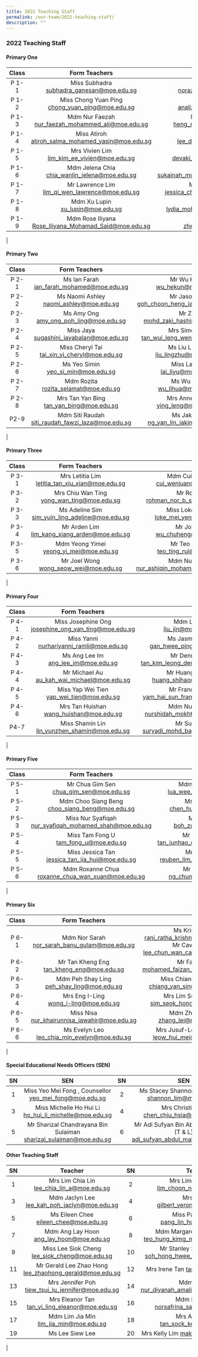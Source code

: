 ```yaml
---
title: 2022 Teaching Staff
permalink: /our-team/2022-teaching-staff/
description: ""
---
```

### 2022 Teaching Staff

#### Primary One

| Class | Form Teachers   |  |
|:---:|:---:|:---:|
| P 1-1 | Miss Subhadra <br> [subhadra_ganesan@moe.edu.sg](subhadra_ganesan@moe.edu.sg)  | Miss Norazizah <br>  [norazizah_ajis@moe.edu.sg](norazizah_ajis@moe.edu.sg)  |
| P 1-2 | Miss Chong Yuan Ping<br>  [chong_yuan_ping@moe.edu.sg](chong_yuan_ping@moe.edu.sg)  | Mdm Analiza <br>  [analiza_suboh@moe.edu.sg](analiza_suboh@moe.edu.sg)  |
| P 1-3 |   Mdm Nur Faezah <br> [nur_faezah_mohammed_ali@moe.edu.sg](nur_faezah_mohammed_ali@moe.edu.sg)  | Mdm Audrey Heng <br> [heng_ming_hwee@moe.edu.sg](heng_ming_hwee@moe.edu.sg)   |
| P 1-4 | Miss Atiroh<br>  [atiroh_salma_mohamed_yasin@moe.edu.sg](atiroh_salma_mohamed_yasin@moe.edu.sg)  | Mr Alvin Lee <br>[lee_dong_alvin@moe.edu.sg](lee_dong_alvin@moe.edu.sg)  |
| P 1-5 |   Mrs Vivien Lim <br> [lim_kim_ee_vivien@moe.edu.sg](lim_kim_ee_vivien@moe.edu.sg)  |   Miss Devaki <br> [devaki_vindinnada@moe.edu.sg](devaki_vindinnada@moe.edu.sg)  |
|  P 1-6  | Mdm Jelena Chia <br> [chia_wanlin_jelena@moe.edu.sg](chia_wanlin_jelena@moe.edu.sg)  | Ms Sukainah <br> [sukainah_mohamed_mohsen@moe.edu.sg](sukainah_mohamed_mohsen@moe.edu.sg)  |
|  P 1-7  | Mr Lawrence Lim <br> [lim_qi_wen_lawrence@moe.edu.sg](lim_qi_wen_lawrence@moe.edu.sg) | Miss Jessica Cheah <br>[jessica_cheah_jeay_sye@moe.edu.sg](jessica_cheah_jeay_sye@moe.edu.sg)   |
| P 1-8 | Mdm Xu Lupin <br> [xu_lupin@moe.edu.sg](xu_lupin@moe.edu.sg)   | Mdm Lydia <br> [lydia_mohamed_yacob@moe.edu.sg](lydia_mohamed_yacob@moe.edu.sg)  |
| P 1-9 | Mdm Rose Iliyana <br> [Rose_Iliyana_Mohamad_Said@moe.edu.sg](Rose_Iliyana_Mohamad_Said@moe.edu.sg)   |  Mdm Zheng Hui <br> [zheng_hui@moe.edu.sg](zheng_hui@moe.edu.sg)  |
|

#### Primary Two

| Class | Form Teachers  |  |
|:---:|:---:|:---:|
| P 2-1 | Ms Ian Farah <br> [ian_farah_mohamed@moe.edu.sg](ian_farah_mohamed@moe.edu.sg)  | Mr Wu Hekun <br> [wu_hekun@moe.edu.sg](wu_hekun@moe.edu.sg)  |
| P 2-2 | Ms Naomi Ashley <br> [naomi_ashley@moe.edu.sg](naomi_ashley@moe.edu.sg)  | Mr Jason Goh <br> [ goh_choon_heng_jason@moe.edu.sg]( goh_choon_heng_jason@moe.edu.sg)    |
| P 2-3 |   Ms Amy Ong <br>  [amy_ong_poh_ling@moe.edu.sg](amy_ong_poh_ling@moe.edu.sg)  | Mr Zaki<br> [mohd_zaki_hashim@moe.edu.sg](mohd_zaki_hashim@moe.edu.sg)  |
| P 2-4 | Miss Jaya <br> [sugashini_jayabalan@moe.edu.sg](sugashini_jayabalan@moe.edu.sg)   | Mrs Simon Foo <br>  [tan_wui_leng_wendy@moe.edu.sg](tan_wui_leng_wendy@moe.edu.sg)  |
| P 2-5 | Miss Cheryl Tai <br> [tai_xin_yi_cheryl@moe.edu.sg](tai_xin_yi_cheryl@moe.edu.sg) | Ms Liu Lingzhu  <br> [liu_lingzhu@moe.edu.sg](liu_lingzhu@moe.edu.sg)  |
| P 2-6  |  Ms Yeo Simin <br>  [yeo_si_min@moe.edu.sg](yeo_si_min@moe.edu.sg) | Miss Lai Liyu <br>  [lai_liyu@moe.edu.sg](lai_liyu@moe.edu.sg)  |
| P 2-7 | Mdm Rozita<br>  [rozita_selamat@moe.edu.sg](rozita_selamat@moe.edu.sg)   | Ms Wu Lihua  <br> [wu_lihua@moe.edu.sg](wu_lihua@moe.edu.sg)  |
| P 2-8 | Mrs Tan Yan Bing <br> [tan_yan_bing@moe.edu.sg](tan_yan_bing@moe.edu.sg)   | Mrs Anne Wong  <br> [ying_leng@moe.edu.sg](ying_leng@moe.edu.sg)  |
| P2-9  | Mdm Siti Raudah<br>  [siti_raudah_fawzi_laza@moe.edu.sg](siti_raudah_fawzi_laza@moe.edu.sg) |   Ms Jakin Ng   <br>[ng_yan_lin_jakin@moe.edu.sg](ng_yan_lin_jakin@moe.edu.sg) |
|

#### Primary Three

| Class | Form Teachers  |  |
|:---:|:---:|:---:|
| P 3-1  | Mrs Letitia Lim <br> [letitia_tan_xiu_xian@moe.edu.sg](letitia_tan_xiu_xian@moe.edu.sg)  | Mdm Cui Wenjuan <br> [cui_wenjuan@moe.edu.sg](cui_wenjuan@moe.edu.sg) |
| P 3-2 | Mrs Chiu Wan Ting <br> [yong_wan_ting@moe.edu.sg](yong_wan_ting@moe.edu.sg) | Mr Rohman <br> [rohman_nor_b_suib@moe.edu.sg](rohman_nor_b_suib@moe.edu.sg) |
| P 3-3 | Ms Adeline Sim <br> [sim_yuin_ling_adeline@moe.edu.sg](sim_yuin_ling_adeline@moe.edu.sg)   | Miss Loke Mei Yen <br>  [loke_mei_yen@moe.edu.sg](loke_mei_yen@moe.edu.sg)    |
| P 3-4 | Mr Arden Lim <br> [lim_kang_xiang_arden@moe.edu.sg](lim_kang_xiang_arden@moe.edu.sg) | Mr John Wu <br> [wu_chuheng@moe.edu.sg](wu_chuheng@moe.edu.sg) |
| P 3-5 | Mdm Yeong Yimei <br> [yeong_yi_mei@moe.edu.sg](yeong_yi_mei@moe.edu.sg) | Mr Teo Ting Rui <br> [teo_ting_rui@moe.edu.sg](teo_ting_rui@moe.edu.sg) |
| P 3-6 | Mr Joel Wong <br> [wong_seow_wei@moe.edu.sg](wong_seow_wei@moe.edu.sg)   | Mdm Nur Ashiqin <br>  [nur_ashiqin_mohamed_sall@moe.edu.sg](nur_ashiqin_mohamed_sall@moe.edu.sg) |
|

#### Primary Four

| Class | Form Teachers  |  |
|:---:|:---:|:---:|
| P 4-1 | Miss Josephine Ong <br> [josephine_ong_yan_ting@moe.edu.sg](josephine_ong_yan_ting@moe.edu.sg)  | Mdm Liu Jin  <br>[liu_jin@moe.edu.sg](liu_jin@moe.edu.sg)  |
| P 4-2 | Miss Yanni <br> [nurhariyanni_ramli@moe.edu.sg](nurhariyanni_ramli@moe.edu.sg)  | Ms Jasmine Gan <br> [gan_hwee_ping@moe.edu.sg](gan_hwee_ping@moe.edu.sg)  |
| P 4-3 |  Ms Ang Lee Im <br> [ang_lee_im@moe.edu.sg](ang_lee_im@moe.edu.sg)  |  Mr Dennis Tan <br> [tan_kim_leong_dennis@moe.edu.sg](tan_kim_leong_dennis@moe.edu.sg)  |
|  P 4-4 | Mr Michael Au <br> [au_kah_wai_michael@moe.edu.sg](au_kah_wai_michael@moe.edu.sg) |    Mr Huang Shihao <br> [huang_shihao@moe.edu.sg](huang_shihao@moe.edu.sg)  |
|  P 4-5  | Miss Yap Wei Tien <br> [yap_wei_tien@moe.edu.sg](yap_wei_tien@moe.edu.sg)  | Mr Francis Yam <br> [yam_hai_sun_francis@moe.edu.sg](yam_hai_sun_francis@moe.edu.sg)  |
| P 4-6 | Mrs Tan Huishan <br> [wang_huishan@moe.edu.sg](wang_huishan@moe.edu.sg)  | Mdm Nurshidah  <br> [nurshidah_mokhtar@moe.edu.sg](nurshidah_mokhtar@moe.edu.sg)  |
|  P4-7 | Miss Shamin Lin <br>  [lin_yunzhen_shamin@moe.edu.sg](lin_yunzhen_shamin@moe.edu.sg) |   Mr Suryadi <br> [suryadi_mohd_bajuri@moe.edu.sg](suryadi_mohd_bajuri@moe.edu.sg) |
| 

#### Primary Five

| Class | Form Teachers  |  |
|:---:|:---:|:---:|
| P 5-1 | Mr Chua Gim Sen <br>  [chua_gim_sen@moe.edu.sg](chua_gim_sen@moe.edu.sg)  | Mdm Lua Wee Suan <br> [lua_wee_suan@moe.edu.sg](lua_wee_suan@moe.edu.sg)  |
| P 5-2 | Mdm Choo Siang Beng <br> [choo_siang_beng@moe.edu.sg](choo_siang_beng@moe.edu.sg)  | Ms Tan Hui Min <br> [chen_huimin@moe.edu.sg](chen_huimin@moe.edu.sg)  |
|  P 5-3  | Miss Nur Syafiqah <br>  [nur_syafiqah_mohamed_shah@moe.edu.sg](nur_syafiqah_mohamed_shah@moe.edu.sg)   | Mr Boh Zuze <br>[boh_zuze@moe.edu.sg](boh_zuze@moe.edu.sg)   |
|  P 5-4  |   Miss Tam Fong U <br> [tam_fong_u@moe.edu.sg](tam_fong_u@moe.edu.sg)  | Mr Desmond Tan <br> [tan_junhao_desmond@moe.edu.sg](tan_junhao_desmond@moe.edu.sg)   |
| P 5-5 | Miss Jessica Tan <br> [jessica_tan_jia_hui@moe.edu.sg](jessica_tan_jia_hui@moe.edu.sg)   | Mr Reuben Lim <br>   [reuben_lim_sin_hua@moe.edu.sg](reuben_lim_sin_hua@moe.edu.sg)  |
| P 5-6 |  Mdm Roxanne Chua <br> [roxanne_chua_wan_xuan@moe.edu.sg](roxanne_chua_wan_xuan@moe.edu.sg)  | Mr Ng Chun Hao <br>  [ng_chun_hao@moe.edu.sg](ng_chun_hao@moe.edu.sg) |
| 

#### Primary Six

| Class | Form Teachers  |  |
|:---:|:---:|:---:|
| P 6-1 | Mdm Nor Sarah <br>  [nor_sarah_banu_gulam@moe.edu.sg](nor_sarah_banu_gulam@moe.edu.sg)  | Ms Krishnan <br> [rani_ratha_krishnan@moe.edu.sg](rani_ratha_krishnan@moe.edu.sg) <br> Mr Cavin Lee <br> [lee_chun_wan_cavin@moe.edu.sg](lee_chun_wan_cavin@moe.edu.sg)  |
|  P 6-2  | Mr Tan Kheng Eng <br>  [tan_kheng_eng@moe.edu.sg](tan_kheng_eng@moe.edu.sg)   | Mr Faizan <br> [mohamed_faizan_juli@moe.edu.sg](mohamed_faizan_juli@moe.edu.sg)  |
| P 6-3 | Mdm Peh Shay Ling <br>  [peh_shay_ling@moe.edu.sg](peh_shay_ling@moe.edu.sg)  | Miss Chiang Yan Sing <br>[chiang_yan_sing@moe.edu.sg](chiang_yan_sing@moe.edu.sg)  |
| P 6-4 | Mrs Eng I-Ling <br> [wong_i-ling@moe.edu.sg](wong_i-ling@moe.edu.sg)  | Mrs Lim Seok Hong <br> [sim_seok_hong@moe.edu.sg](sim_seok_hong@moe.edu.sg) |
|  P 6-5 | Miss Nisa <br> [nur_khairunnisa_jawahir@moe.edu.sg](nur_khairunnisa_jawahir@moe.edu.sg)   | Mdm Zhang Lei <br>  [zhang_lei@moe.edu.sg](zhang_lei@moe.edu.sg)  |
| P 6-6 |   Ms Evelyn Leo <br> [leo_chia_min_evelyn@moe.edu.sg](leo_chia_min_evelyn@moe.edu.sg)  | Mrs Jusuf-Leow Hui Mei <br>  [leow_hui_mei@moe.edu.sg](leow_hui_mei@moe.edu.sg) |
|

#### Special Educational Needs Officers (SEN)

| SN | SEN  | SN | SEN |
|:---:|:---:|:---:|:---:|
| 1 | Miss Yeo Mei Fong ,  Counsellor <br> [yeo_mei_fong@moe.edu.sg](yeo_mei_fong@moe.edu.sg) | 2 | Ms Stacey Shannon Lim Pei Fen  <br> [shannon_lim@moe.edu.sg](shannon_lim@moe.edu.sg)  |
| 3 | Miss Michelle Ho Hui Li <br>   [ho_hui_li_michelle@moe.edu.sg](ho_hui_li_michelle@moe.edu.sg)  | 4 | Mrs Christine Er  <br> [chen_chiu_hsia@moe.edu.sg](chen_chiu_hsia@moe.edu.sg)  |
| 5 | Mr Sharizal Chandrayana Bin Sulaiman <br> [sharizal_sulaiman@moe.edu.sg](sharizal_sulaiman@moe.edu.sg)  | 6 | Mr Adi Sufyan Bin Abdul Malik, AED (T & L) <br>  [adi_sufyan_abdul_malik@moe.edu.sg](adi_sufyan_abdul_malik@moe.edu.sg) |

#### Other Teaching Staff

| SN | Teacher  | SN  | Teacher |
|:---:|:---:|:---:|:---:|
| 1 | Mrs Lim Chia Lin   lee_chia_lin_a@moe.edu.sg  | 2 | Mrs Lim Choon Num  lim_choon_num@moe.edu.sg  |
|  3 | Mdm Jaclyn Lee   lee_kah_poh_jaclyn@moe.edu.sg   |  4 | Mrs Gilbert  gilbert_veronica@moe.edu.sg  |
| 5 | Ms Eileen Chee  eileen_chee@moe.edu.sg  | 6 | Miss Pang Lin Hua  pang_lin_hua@moe.edu.sg  |
| 7 | Mdm Ang Lay Hoon  ang_lay_hoon@moe.edu.sg   |  8 |  Mdm Margaret Teo Hung Kimg  teo_hung_kimg_margaret@moe.edu.sg  |
| 9  | Miss Lee Siok Cheng  lee_siok_cheng@moe.edu.sg  |  10 | Mr Stanley Soh Hong Hwee  soh_hong_hwee_stanley@moe.edu.sg   |
| 11  | Mr Gerald Lee Zhao Hong  lee_zhaohong_gerald@moe.edu.sg  | 12 | Mrs Irene Tan   tan_irene@moe.edu.sg |
| 13 | Mrs Jennifer Poh  tiew_tsui_lu_jennifer@moe.edu.sg  | 14  | Mdm Diyanah  nur_diyanah_amalina_abdul@moe.edu.sg  |
|  15 | Mrs Eleanor Tan  tan_yi_ling_eleanor@moe.edu.sg  |  16 | Mdm Norsafrina  norsafrina_sapari@moe.edu.sg |
|  17 | Mdm Lim Jia Min  lim_jia_min@moe.edu.sg |  18 | Mrs Ashley Mak  tan_sock_kee@moe.edu.sg   |
|  19  | Ms Lee Siew Lee   |  20 | Mrs Kelly Lim  mak_wenjing@moe.edu.sg   |
|